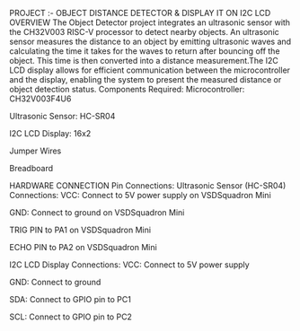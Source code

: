 PROJECT :- OBJECT DISTANCE DETECTOR & DISPLAY IT ON I2C LCD
OVERVIEW
The Object Detector project integrates an ultrasonic sensor with the CH32V003 RISC-V processor to detect nearby objects. An ultrasonic sensor measures the distance to an object by emitting ultrasonic waves and calculating the time it takes for the waves to return after bouncing off the object. This time is then converted into a distance measurement.The I2C LCD display allows for efficient communication between the microcontroller and the display, enabling the system to present the measured distance or object detection status.
Components Required:
Microcontroller: CH32V003F4U6

Ultrasonic Sensor: HC-SR04

I2C LCD Display: 16x2

Jumper Wires

Breadboard

HARDWARE CONNECTION
Pin Connections:
Ultrasonic Sensor (HC-SR04) Connections:
VCC: Connect to 5V power supply on VSDSquadron Mini

GND: Connect to ground on VSDSquadron Mini

TRIG PIN to PA1 on VSDSquadron Mini

ECHO PIN to PA2 on VSDSquadron Mini

I2C LCD Display Connections:
VCC: Connect to 5V power supply

GND: Connect to ground

SDA: Connect to GPIO pin to PC1

SCL: Connect to GPIO pin to PC2
